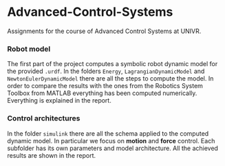 # Advanced-Control-Systems
Assignments for the course of Advanced Control Systems at UNIVR.

### Robot model
The first part of the project computes a symbolic robot dynamic model for the provided  ```.urdf```. In the folders ```Energy```, ```LagrangianDynamicModel``` and ```NewtonEulerDynamicModel``` there are all the steps to compute the model. In order to compare the results with the ones from the Robotics System Toolbox from MATLAB everything has been computed numerically. Everything is explained in the report.

### Control architectures
In the folder ```simulink``` there are all the schema applied to the computed dynamic model. In particular we focus on **motion** and **force** control. Each subfolder has its own parameters and model architecture.  All the achieved results are shown in the report. 
